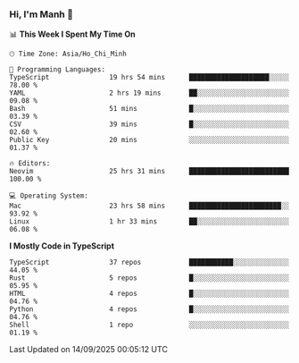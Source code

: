 ### Hi, I'm Manh 👋

<!--START_SECTION:waka-->
📊 **This Week I Spent My Time On** 

```text
🕑︎ Time Zone: Asia/Ho_Chi_Minh

💬 Programming Languages: 
TypeScript               19 hrs 54 mins      ████████████████████░░░░░   78.00 % 
YAML                     2 hrs 19 mins       ██░░░░░░░░░░░░░░░░░░░░░░░   09.08 % 
Bash                     51 mins             █░░░░░░░░░░░░░░░░░░░░░░░░   03.39 % 
CSV                      39 mins             █░░░░░░░░░░░░░░░░░░░░░░░░   02.60 % 
Public Key               20 mins             ░░░░░░░░░░░░░░░░░░░░░░░░░   01.37 % 

🔥 Editors: 
Neovim                   25 hrs 31 mins      █████████████████████████   100.00 % 

💻 Operating System: 
Mac                      23 hrs 58 mins      ███████████████████████░░   93.92 % 
Linux                    1 hr 33 mins        ██░░░░░░░░░░░░░░░░░░░░░░░   06.08 % 
```

**I Mostly Code in TypeScript** 

```text
TypeScript               37 repos            ███████████░░░░░░░░░░░░░░   44.05 % 
Rust                     5 repos             █░░░░░░░░░░░░░░░░░░░░░░░░   05.95 % 
HTML                     4 repos             █░░░░░░░░░░░░░░░░░░░░░░░░   04.76 % 
Python                   4 repos             █░░░░░░░░░░░░░░░░░░░░░░░░   04.76 % 
Shell                    1 repo              ░░░░░░░░░░░░░░░░░░░░░░░░░   01.19 % 
```




 Last Updated on 14/09/2025 00:05:12 UTC
<!--END_SECTION:waka-->
